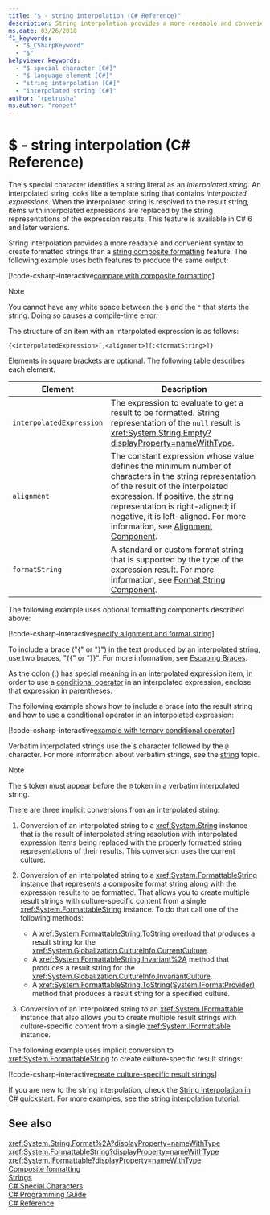 ```yaml
---
title: "$ - string interpolation (C# Reference)"
description: String interpolation provides a more readable and convenient syntax to format string output than traditional string composite formatting.
ms.date: 03/26/2018
f1_keywords: 
  - "$_CSharpKeyword"
  - "$"
helpviewer_keywords: 
  - "$ special character [C#]"
  - "$ language element [C#]"
  - "string interpolation [C#]"
  - "interpolated string [C#]"
author: "rpetrusha"
ms.author: "ronpet"
---
```

# $ - string interpolation (C# Reference)

The `$` special character identifies a string literal as an *interpolated string*. An interpolated string looks like a template string that contains *interpolated expressions*. When the interpolated string is resolved to the result string, items with interpolated expressions are replaced by the string representations of the expression results. This feature is available in C# 6 and later versions.

String interpolation provides a more readable and convenient syntax to create formatted strings than a [string composite formatting](../../../standard/base-types/composite-formatting.md) feature. The following example uses both features to produce the same output:

[!code-csharp-interactive[compare with composite formatting](../../../../samples/snippets/csharp/language-reference/tokens/string-interpolation.cs#1)]

> [!NOTE]
> You cannot have any white space between the `$` and the `"` that starts the string. Doing so causes a compile-time error.

The structure of an item with an interpolated expression is as follows:

```
{<interpolatedExpression>[,<alignment>][:<formatString>]}
```

Elements in square brackets are optional. The following table describes each element.

|Element|Description|
|-------------|-----------------|
|`interpolatedExpression`|The expression to evaluate to get a result to be formatted. String representation of the `null` result is <xref:System.String.Empty?displayProperty=nameWithType>.|
|`alignment`|The constant expression whose value defines the minimum number of characters in the string representation of the result of the interpolated expression. If positive, the string representation is right-aligned; if negative, it is left-aligned. For more information, see [Alignment Component](../../../standard/base-types/composite-formatting.md#alignment-component).|
|`formatString`|A standard or custom format string that is supported by the type of the expression result. For more information, see [Format String Component](../../../standard/base-types/composite-formatting.md#format-string-component).|

The following example uses optional formatting components described above:

[!code-csharp-interactive[specify alignment and format string](../../../../samples/snippets/csharp/language-reference/tokens/string-interpolation.cs#2)]

To include a brace ("{" or "}") in the text produced by an interpolated string, use two braces, "{{" or "}}". For more information, see [Escaping Braces](../../../standard/base-types/composite-formatting.md#escaping-braces).

As the colon (:) has special meaning in an interpolated expression item, in order to use a [conditional operator](../operators/conditional-operator.md) in an interpolated expression, enclose that expression in parentheses.

The following example shows how to include a brace into the result string and how to use a conditional operator in an interpolated expression:

[!code-csharp-interactive[example with ternary conditional operator](../../../../samples/snippets/csharp/language-reference/tokens/string-interpolation.cs#3)]

Verbatim interpolated strings use the `$` character followed by the `@` character. For more information about verbatim strings, see the [string](../keywords/string.md) topic.

> [!NOTE]
> The `$` token must appear before the `@` token in a verbatim interpolated string.

There are three implicit conversions from an interpolated string:

1. Conversion of an interpolated string to a <xref:System.String> instance that is the result of interpolated string resolution with interpolated expression items being replaced with the properly formatted string representations of their results. This conversion uses the current culture.

1. Conversion of an interpolated string to a <xref:System.FormattableString> instance that represents a composite format string along with the expression results to be formatted. That allows you to create multiple result strings with culture-specific content from a single <xref:System.FormattableString> instance. To do that call one of the following methods:

      - A <xref:System.FormattableString.ToString> overload that produces a result string for the <xref:System.Globalization.CultureInfo.CurrentCulture>.
      - A <xref:System.FormattableString.Invariant%2A> method that produces a result string for the <xref:System.Globalization.CultureInfo.InvariantCulture>.
      - A <xref:System.FormattableString.ToString(System.IFormatProvider)> method that produces a result string for a specified culture.

1. Conversion of an interpolated string to an <xref:System.IFormattable> instance that also allows you to create multiple result strings with culture-specific content from a single <xref:System.IFormattable> instance.

The following example uses implicit conversion to <xref:System.FormattableString> to create culture-specific result strings:

[!code-csharp-interactive[create culture-specific result strings](../../../../samples/snippets/csharp/language-reference/tokens/string-interpolation.cs#4)]

If you are new to the string interpolation, check the [String interpolation in C#](../../quick-starts/interpolated-strings.yml) quickstart. For more examples, see the [string interpolation tutorial](../../tutorials/string-interpolation.md).

## See also  
 <xref:System.String.Format%2A?displayProperty=nameWithType>  
 <xref:System.FormattableString?displayProperty=nameWithType>  
 <xref:System.IFormattable?displayProperty=nameWithType>  
 [Composite formatting](../../../standard/base-types/composite-formatting.md)  
 [Strings](../../../csharp/programming-guide/strings/index.md)  
 [C# Special Characters](../../../csharp/language-reference/tokens/index.md)  
 [C# Programming Guide](../../../csharp/programming-guide/index.md)  
 [C# Reference](../../../csharp/language-reference/index.md)  